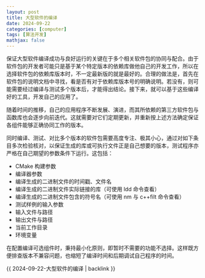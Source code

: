 ```yaml
---
layout: post
title: 大型软件的编译
date: 2024-09-22
categories: [computer]
tags: [算法开发]
mathjax: false
---
```


保证大型软件编译成功与良好运行的关键在于多个相关软件包的协同与配合。由于软件包的开发者可能只是基于某个特定版本的依赖库做他自己的开发工作，所以在选择软件包的依赖库版本时，不一定最新版的就是最好的。合理的做法是，首先在软件包的说明文档中寻找，看是否有对于依赖库版本号的明确说明。若没有，则可能需要经过编译与测试多个版本后，才能得出结论。接下来，就可以基于这些编译好的工具，开发自己的应用了。

随着时间的推移，自己的应用程序不断发展、演进，而其所依赖的第三方软件包与函数库也会逐步向前迭代。这就需要对它们定期更新，并重新按上述方法确定保证各组件能够正确协同工作的版本。

同时编译、测试、对比多个版本的软件包需要高度专注、极其小心，通过对如下条目多次检验核对，以保证生成的库或可执行文件正是自己想要的版本，测试程序亦严格在自己期望的参数条件下运行。这包括：

-   CMake 构建参数
-   编译器参数
-   编译生成的二进制文件的时间戳、文件名
-   编译生成的二进制文件实际链接的库（可使用 ldd 命令查看）
-   编译生成的二进制文件包含的符号名（可使用 nm 与 c++filt 命令查看）
-   测试样例的输入参数
-   输入文件与路径
-   输出文件与路径
-   当前工作目录
-   环境变量

在配置编译可选组件时，秉持最小化原则，即暂时不需要的功能不选择。这样既方便排查版本不兼容问题，也缩短了编译时间和后期调试自己程序的时间。

{{ 2024-09-22-大型软件的编译 | backlink }}
